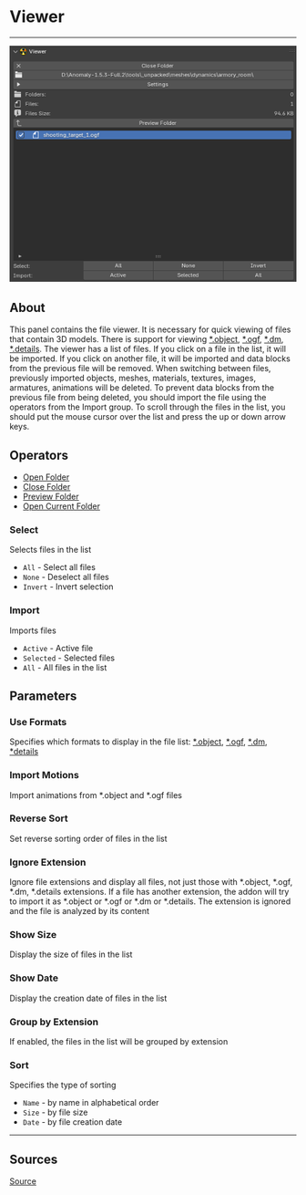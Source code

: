 # Viewer

___

![alt text](images/n-panel-viewer.png)

## About

This panel contains the file viewer. It is necessary for quick viewing of files that contain 3D models. There is support for viewing [*.object](../../../../main-folders-and-files/file-formats/models/object.md), [*.ogf](../../../../main-folders-and-files/file-formats/models/ogf.md), [*.dm](../../../../main-folders-and-files/file-formats/models/dm.md), [*.details](../../../../main-folders-and-files/file-formats/game-levels/details.md). The viewer has a list of files. If you click on a file in the list, it will be imported. If you click on another file, it will be imported and data blocks from the previous file will be removed. When switching between files, previously imported objects, meshes, materials, textures, images, armatures, animations will be deleted. To prevent data blocks from the previous file from being deleted, you should import the file using the operators from the Import group. To scroll through the files in the list, you should put the mouse cursor over the list and press the up or down arrow keys.

## Operators

- [Open Folder](../addon-operators/operator-open-current-folder.md)
- [Close Folder](../addon-operators/operator-close-file.md)
- [Preview Folder](../addon-operators/operator-preview-folder.md)
- [Open Current Folder](../addon-operators/operator-open-current-folder.md)

### Select

Selects files in the list

- `All` - Select all files
- `None` - Deselect all files
- `Invert` - Invert selection

### Import

Imports files

- `Active` - Active file
- `Selected` - Selected files
- `All` - All files in the list

## Parameters

### Use Formats

Specifies which formats to display in the file list: [*.object](../../../../main-folders-and-files/file-formats/models/object.md), [*.ogf](../../../../main-folders-and-files/file-formats/models/ogf.md), [*.dm](../../../../main-folders-and-files/file-formats/models/dm.md), [*details](../../../../main-folders-and-files/file-formats/game-levels/details.md)

### Import Motions

Import animations from *.object and \*.ogf files

### Reverse Sort

Set reverse sorting order of files in the list

### Ignore Extension

Ignore file extensions and display all files, not just those with *.object, \*.ogf, \*.dm, \*.details extensions. If a file has another extension, the addon will try to import it as \*.object or \*.ogf or \*.dm or \*.details. The extension is ignored and the file is analyzed by its content

### Show Size

Display the size of files in the list

### Show Date

Display the creation date of files in the list

### Group by Extension

If enabled, the files in the list will be grouped by extension

### Sort

Specifies the type of sorting

- `Name` - by name in alphabetical order
- `Size` - by file size
- `Date` - by file creation date

___

## Sources

[Source](https://github.com/PavelBlend/blender-xray/wiki/Panel-Viewer)
